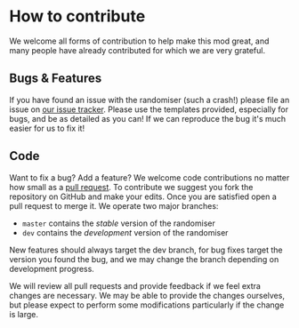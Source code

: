 # How to contribute
We welcome all forms of contribution to help make this mod great, and many people have already contributed for which we are very grateful.

## Bugs & Features
If you have found an issue with the randomiser (such a crash!) please file an issue on [our issue tracker](https://github.com/EnAppelsin/SHARCarRandomiser/issues).
Please use the templates provided, especially for bugs, and be as detailed as you can! If we can reproduce the bug it's much easier for us to fix it!

## Code
Want to fix a bug? Add a feature? We welcome code contributions no matter how small as a [pull request](https://github.com/EnAppelsin/SHARCarRandomiser/pulls).
To contribute we suggest you fork the repository on GitHub and make your edits. Once you are satisfied open a pull request to merge it. 
We operate two major branches:
- `master` contains the *stable* version of the randomiser
- `dev` contains the *development* version of the randomiser

New features should always target the dev branch, for bug fixes target the version you found the bug, and we may change the branch depending on development progress. 

We will review all pull requests and provide feedback if we feel extra changes are necessary.
We may be able to provide the changes ourselves, but please expect to perform some modifications particularly if the change is large.

